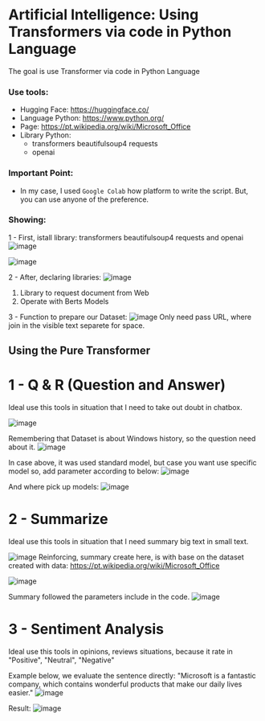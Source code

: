 # Artificial Intelligence: Using Transformers via code in Python Language
The goal is use Transformer via code in Python Language

### Use tools:

- Hugging Face: https://huggingface.co/
- Language Python: https://www.python.org/
- Page: https://pt.wikipedia.org/wiki/Microsoft_Office
- Library Python:
   * transformers  beautifulsoup4 requests
   * openai

### Important Point:

- In my case, I used ``` Google Colab ``` how platform to write the script. But, you can use anyone of the preference.

### Showing:

1 - First, istall library: transformers  beautifulsoup4 requests and openai
![image](https://github.com/user-attachments/assets/aff7dfa0-0ef5-45f9-a750-82a252e8ae02)

![image](https://github.com/user-attachments/assets/0856a765-c46b-404d-91ac-4d4b59ecb80e)

2 - After, declaring libraries:
![image](https://github.com/user-attachments/assets/34508df2-c71d-49ed-b977-3f1c63415f32)
   1) Library to request document from Web
   2) Operate with Berts Models 

3 - Function to prepare our Dataset:
![image](https://github.com/user-attachments/assets/9c672210-ffbc-4b82-8064-bf4ce6a5d968)
Only need pass URL, where join in the visible text separete for space.

## Using the Pure Transformer
# 1 - Q & R (Question and Answer)

Ideal use this tools in situation that I need to take out doubt in chatbox.

![image](https://github.com/user-attachments/assets/cd37839f-1248-4966-a69d-80c844b7dca8)

Remembering that Dataset is about Windows history, so the question need about it.
![image](https://github.com/user-attachments/assets/55875ed2-1832-4bce-82e8-a28e53dc4235)

In case above, it was used standard model, but case you want use specific model so, add parameter according to below:
![image](https://github.com/user-attachments/assets/dcc0937a-853f-469a-b691-f700db310ace)

And where pick up models:
![image](https://github.com/user-attachments/assets/da67db63-ba67-4f76-9d04-097431eb927c)

# 2 - Summarize

Ideal use this tools in situation that I need summary big text in small text. 

![image](https://github.com/user-attachments/assets/8e2891f3-947a-4c9f-adf0-7c6f4b6e37cc)
Reinforcing, summary create here, is with base on the dataset created with data: https://pt.wikipedia.org/wiki/Microsoft_Office

![image](https://github.com/user-attachments/assets/f3755e2f-5dbe-4d5d-bb6f-49584c768ae3)

Summary followed the parameters include in the code.
![image](https://github.com/user-attachments/assets/d3c83640-57be-47e6-8f0c-d6ca1427e983)

# 3 - Sentiment Analysis 

Ideal use this tools in opinions, reviews situations, because it rate in "Positive", "Neutral", "Negative"

Example below, we evaluate the sentence directly: "Microsoft is a fantastic company, which contains wonderful products that make our daily lives easier."
![image](https://github.com/user-attachments/assets/7795e44c-e7d6-46f2-a080-8c4b276fe967)

Result:
![image](https://github.com/user-attachments/assets/d4f04024-461f-4e83-b29f-0ed4978e97e3)




